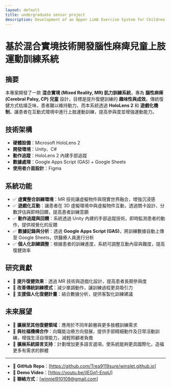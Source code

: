 ```yaml
---
layout: default
title: undergraduate senior project
description: Development of an Upper Limb Exercise System for Children with Cerebral Palsy Using Mixed Reality Technology
---
```


# 基於混合實境技術開發腦性麻痺兒童上肢運動訓練系統  

## 摘要  
本專案開發了一款 **混合實境 (Mixed Reality, MR) 肌力訓練系統**，專為 **腦性麻痺 (Cerebral Palsy, CP) 兒童** 設計，目標是提升復健訓練的 **趣味性與成效**。傳統復健方式枯燥乏味，患者難以維持動力，而本系統透過 **HoloLens 2** 和 **遊戲化機制**，讓患者在互動式環境中進行上肢運動訓練，提高參與度並增強運動能力。  

## 技術架構  
- **硬體設備**：Microsoft HoloLens 2  
- **開發環境**：Unity、C#  
- **動作追蹤**：HoloLens 2 內建手部追蹤  
- **數據處理**：Google Apps Script (GAS) + Google Sheets  
- **使用者介面設計**：Figma  

## 系統功能  
- ✅ **虛實整合訓練環境**：MR 技術讓虛擬物件與現實世界融合，增強沉浸感  
- ✅ **遊戲化互動**：讓患者在 3D 虛擬環境中與虛擬物件互動，透過關卡設計、分數評估與即時回饋，提高患者訓練意願  
- ✅ **動作追蹤與回饋**：系統透過 Unity 內建的手部追蹤技術，即時監測患者的動作，提供視覺化的反饋  
- ✅ **數據記錄與分析**：透過 **Google Apps Script (GAS)**，將訓練數據自動上傳至 Google Sheets，供醫療人員進行分析  
- ✅ **個人化訓練調整**：根據患者的訓練進度，系統可調整互動內容與難度，提高復健效率  

## 研究貢獻  
- 🔹 **提升復健效果**：透過 MR 技術與遊戲化設計，提高患者長期參與度  
- 🔹 **改善傳統訓練模式**：減少單調動作，讓訓練過程更具吸引力  
- 🔹 **支援個人化復健計畫**：結合數據分析，提供客製化訓練建議  

## 未來展望  
- 📌 **擴展至其他復健領域**：應用於不同年齡層與更多肢體訓練需求  
- 📌 **與社福機構合作**：向職能治療方向發展，提供手部精細動作及日常活動訓練，增強生活自理能力，減輕照顧者負擔  
- 📌 **擴展系統語言支持**：計劃增加更多語言選項，使系統能夠更具國際化，造福更多有需求的群體  

---  
- 📌 **GitHub Repo**：[https://github.com/Trea9119sure/winslet.github.io]  
- 📌 **Demo Video**：[https://youtu.be/jIEGq1-EnqU]  
- 📌 **聯絡方式**：[winniel910109@gmail.com]  
